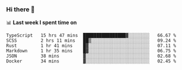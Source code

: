 ### Hi there 👋

<!--
**DBvc/DBvc** is a ✨ _special_ ✨ repository because its `README.md` (this file) appears on your GitHub profile.

Here are some ideas to get you started:

- 🔭 I’m currently working on ...
- 🌱 I’m currently learning ...
- 👯 I’m looking to collaborate on ...
- 🤔 I’m looking for help with ...
- 💬 Ask me about ...
- 📫 How to reach me: ...
- 😄 Pronouns: ...
- ⚡ Fun fact: ...
-->

📊 **Last week I spent time on**
<!--START_SECTION:waka-->

```text
TypeScript   15 hrs 47 mins  ████████████████▓░░░░░░░░   66.67 %
SCSS         2 hrs 11 mins   ██▒░░░░░░░░░░░░░░░░░░░░░░   09.24 %
Rust         1 hr 41 mins    █▓░░░░░░░░░░░░░░░░░░░░░░░   07.11 %
Markdown     1 hr 35 mins    █▓░░░░░░░░░░░░░░░░░░░░░░░   06.75 %
JSON         38 mins         ▓░░░░░░░░░░░░░░░░░░░░░░░░   02.68 %
Docker       34 mins         ▓░░░░░░░░░░░░░░░░░░░░░░░░   02.45 %
```

<!--END_SECTION:waka-->
